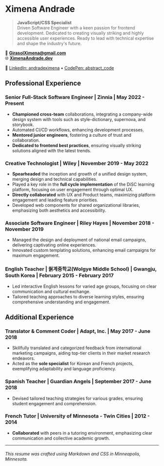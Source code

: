 # Ximena Andrade

> **JavaScript/CSS Specialist**\
> Driven Software Engineer with a keen passion for frontend development. Dedicated to creating visually striking and highly accessible user experiences. Ready to lead with technical expertise and shape the industry's future.

📧 **<GirasolXimena@gmail.com>**\
🌐 **[XimenaAndrade.dev](https://ximenaandrade.dev)**

🔗 [LinkedIn: andradeximena](https://www.linkedin.com/in/andradeximena) • [CodePen: abstract_code](https://codepen.io/abstract_code)

## Professional Experience

### Senior Full-Stack Software Engineer | Zinnia | May 2022 - Present

- **Championed cross-team** collaborations, integrating a company-wide design system with tools such as style-dictionary, supernova, and storybook.
- Automated CI/CD workflows, enhancing development processes.
- **Mentored junior engineers**, fostering a culture of trust and collaboration.
- **Dedicated to frontend best practices**, ensuring visually striking solutions aligned with the latest trends.

### Creative Technologist | Wiley | November 2019 - May 2022

- **Spearheaded** the inception and growth of a unified design system, merging design and technical capabilities.
- Played a key role in the **full cycle implementation** of the DiSC learning platform, focusing on user engagement through optimal UX.
- **Directly collaborated** with UX and Product teams, maximizing platform engagement and leading feature priorities.
- Developed web components for shared organizational libraries, emphasizing both aesthetics and accessibility.

### Associate Software Engineer | Riley Hayes | November 2018 - November 2019

- Managed the design and deployment of national email campaigns, delivering captivating online experiences.
- Innovated custom templating solutions, enhancing email campaigns for maximum engagement.

### English Teacher | 웕계중학교(Wolgye Middle School) | Gwangju, South Korea | February 2015 - February 2017

- Led interactive English lessons for varied age groups, focusing on clear communication and cultural exchange.
- Tailored teaching approaches to diverse learning styles, ensuring comprehensive understanding and engagement.

## Additional Experience

### Translator & Comment Coder | Adapt, Inc. | May 2017 - June 2018

- Skillfully translated and categorized feedback from international marketing campaigns, aiding top-tier clients in their market research endeavors.
- Acted as the **sole specialist** for Korean and French projects, exemplifying adaptability and language proficiency.

### Spanish Teacher | Guardian Angels | September 2017 - June 2018

- Devised tailored teaching strategies for various grades, ensuring student engagement and comprehension.

### French Tutor | University of Minnesota - Twin Cities | 2012 - 2014

- **Collaborated** with peers in a tutoring environment, emphasizing clear communication and collective academic growth.

---

###### *This resume was crafted using Markdown and CSS in Minneapolis, Minnesota.*
